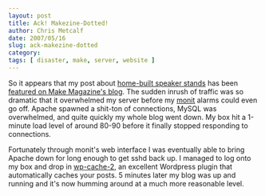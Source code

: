 ```yaml
---
layout: post
title: Ack! Makezine-Dotted!
author: Chris Metcalf
date: 2007/05/16
slug: ack-makezine-dotted
category: 
tags: [ disaster, make, server, website ]
---
```


So it appears that my post about <a href="/blog/archives/2007/05/15/howto-dirt-cheap-speaker-stands">home-built speaker stands</a> has been <a href="http://www.makezine.com/blog/archive/2007/05/diy_speaker_stands.html">featured on Make Magazine's blog</a>. The sudden inrush of traffic was so dramatic that it overwhelmed my server before my <a href="http://www.tildeslash.com/monit/">monit</a> alarms could even go off. Apache spawned a shit-ton of connections, MySQL was overwhelmed, and quite quickly my whole blog went down. My box hit a 1-minute load level of around 80-90 before it finally stopped responding to connections.

Fortunately through monit's web interface I was eventually able to bring Apache down for long enough to get sshd back up. I managed to log onto my box and drop in <a href="http://mnm.uib.es/gallir/wp-cache-2/">wp-cache-2</a>, an excellent Wordpress plugin that automatically caches your posts. 5 minutes later my blog was up and running and it's now humming around at a much more reasonable level.
